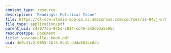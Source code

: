 ```yaml
---
content_type: resource
description: 'Readings: Political Issue'
file: https://ol-ocw-studio-app-qa.s3.amazonaws.com/courses/11-943j-urban-transportation-land-use-and-the-environment-spring-2002/de9c31c208552bf48c41ddda081cc0db_vasconcellos_book.pdf
file_type: application/pdf
parent_uid: c4a0776a-97bd-c814-cc46-a42d03a5e95c
resourcetype: Document
title: vasconcellos_book.pdf
uid: de9c31c2-0855-2bf4-8c41-ddda081cc0db
---
```

